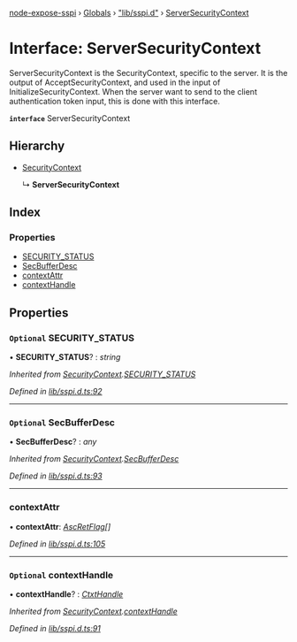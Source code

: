 [node-expose-sspi](../README.md) › [Globals](../globals.md) › ["lib/sspi.d"](../modules/_lib_sspi_d_.md) › [ServerSecurityContext](_lib_sspi_d_.serversecuritycontext.md)

# Interface: ServerSecurityContext

ServerSecurityContext is the SecurityContext, specific to the server.
It is the output of AcceptSecurityContext, and used in the input of InitializeSecurityContext.
When the server want to send to the client authentication token input, this is done with this interface.

**`interface`** ServerSecurityContext

## Hierarchy

* [SecurityContext](_lib_sspi_d_.securitycontext.md)

  ↳ **ServerSecurityContext**

## Index

### Properties

* [SECURITY_STATUS](_lib_sspi_d_.serversecuritycontext.md#optional-security_status)
* [SecBufferDesc](_lib_sspi_d_.serversecuritycontext.md#optional-secbufferdesc)
* [contextAttr](_lib_sspi_d_.serversecuritycontext.md#contextattr)
* [contextHandle](_lib_sspi_d_.serversecuritycontext.md#optional-contexthandle)

## Properties

### `Optional` SECURITY_STATUS

• **SECURITY_STATUS**? : *string*

*Inherited from [SecurityContext](_lib_sspi_d_.securitycontext.md).[SECURITY_STATUS](_lib_sspi_d_.securitycontext.md#optional-security_status)*

*Defined in [lib/sspi.d.ts:92](https://github.com/jlguenego/node-expose-sspi/blob/3a7c182/lib/sspi.d.ts#L92)*

___

### `Optional` SecBufferDesc

• **SecBufferDesc**? : *any*

*Inherited from [SecurityContext](_lib_sspi_d_.securitycontext.md).[SecBufferDesc](_lib_sspi_d_.securitycontext.md#optional-secbufferdesc)*

*Defined in [lib/sspi.d.ts:93](https://github.com/jlguenego/node-expose-sspi/blob/3a7c182/lib/sspi.d.ts#L93)*

___

###  contextAttr

• **contextAttr**: *[AscRetFlag](../modules/_lib_flags_index_d_.md#ascretflag)[]*

*Defined in [lib/sspi.d.ts:105](https://github.com/jlguenego/node-expose-sspi/blob/3a7c182/lib/sspi.d.ts#L105)*

___

### `Optional` contextHandle

• **contextHandle**? : *[CtxtHandle](_lib_sspi_d_.ctxthandle.md)*

*Inherited from [SecurityContext](_lib_sspi_d_.securitycontext.md).[contextHandle](_lib_sspi_d_.securitycontext.md#optional-contexthandle)*

*Defined in [lib/sspi.d.ts:91](https://github.com/jlguenego/node-expose-sspi/blob/3a7c182/lib/sspi.d.ts#L91)*
